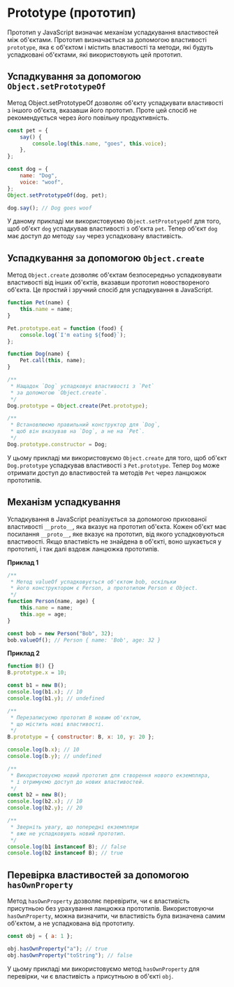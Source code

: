 # Prototype (прототип)

Прототип у JavaScript визначає механізм успадкування властивостей між об'єктами. Прототип визначається за допомогою властивості `prototype`, яка є об'єктом і містить властивості та методи, які будуть успадковані об'єктами, які використовують цей прототип.

## Успадкування за допомогою `Object.setPrototypeOf`

Метод Object.setPrototypeOf дозволяє об'єкту успадкувати властивості з іншого об'єкта, вказавши його прототип. Проте цей спосіб не рекомендується через його повільну продуктивність.

```js
const pet = {
    say() {
        console.log(this.name, "goes", this.voice);
    },
};

const dog = {
    name: "Dog",
    voice: "woof",
};
Object.setPrototypeOf(dog, pet);

dog.say(); // Dog goes woof
```

У даному прикладі ми використовуємо `Object.setPrototypeOf` для того, щоб об'єкт `dog` успадкував властивості з об'єкта `pet`. Тепер об'єкт `dog` має доступ до методу `say` через успадковану властивість.

## Успадкування за допомогою `Object.create`

Метод `Object.create` дозволяє об'єктам безпосередньо успадковувати властивості від інших об'єктів, вказавши прототип новоствореного об'єкта. Це простий і зручний спосіб для успадкування в JavaScript.

```js
function Pet(name) {
    this.name = name;
}

Pet.prototype.eat = function (food) {
    console.log(`I'm eating ${food}`);
};

function Dog(name) {
    Pet.call(this, name);
}

/**
 * Нащадок `Dog` успадковує властивості з `Pet`
 * за допомогою `Object.create`.
 */
Dog.prototype = Object.create(Pet.prototype);

/**
 * Встановлюємо правильний конструктор для `Dog`,
 * щоб він вказував на `Dog`, а не на `Pet`.
 */
Dog.prototype.constructor = Dog;
```

У цьому прикладі ми використовуємо `Object.create` для того, щоб об'єкт `Dog.prototype` успадкував властивості з `Pet.prototype`. Тепер `Dog` може отримати доступ до властивостей та методів `Pet` через ланцюжок прототипів.

## Механізм успадкування

Успадкування в JavaScript реалізується за допомогою прихованої властивості `__proto__`, яка вказує на прототип об'єкта. Кожен об'єкт має посилання `__proto__`, яке вказує на прототип, від якого успадковуються властивості. Якщо властивість не знайдена в об'єкті, воно шукається у прототипі, і так далі вздовж ланцюжка прототипів.

**Приклад 1**

```js
/**
 * Метод valueOf успадковується об'єктом bob, оскільки
 * його конструктором є Person, а прототипом Person є Object.
 */
function Person(name, age) {
    this.name = name;
    this.age = age;
}

const bob = new Person("Bob", 32);
bob.valueOf(); // Person { name: 'Bob', age: 32 }
```

**Приклад 2**

```js
function B() {}
B.prototype.x = 10;

const b1 = new B();
console.log(b1.x); // 10
console.log(b1.y); // undefined

/**
 * Перезаписуємо прототип B новим об'єктом,
 * що містить нові властивості.
 */
B.prototype = { constructor: B, x: 10, y: 20 };

console.log(b.x); // 10
console.log(b.y); // undefined

/**
 * Використовуємо новий прототип для створення нового екземпляра,
 * і отримуємо доступ до нових властивостей.
 */
const b2 = new B();
console.log(b2.x); // 10
console.log(b2.y); // 20

/**
 * Зверніть увагу, що попередні екземпляри
 * вже не успадковують новий прототип.
 */
console.log(b1 instanceof B); // false
console.log(b2 instanceof B); // true
```

## Перевірка властивостей за допомогою `hasOwnProperty`

Метод `hasOwnProperty` дозволяє перевірити, чи є властивість присутньою без урахування ланцюжка прототипів. Використовуючи `hasOwnProperty`, можна визначити, чи властивість була визначена самим об'єктом, а не успадкована від прототипу.

```js
const obj = { a: 1 };

obj.hasOwnProperty("a"); // true
obj.hasOwnProperty("toString"); // false
```

У цьому прикладі ми використовуємо метод `hasOwnProperty` для перевірки, чи є властивість `a` присутньою в об'єкті `obj`.
